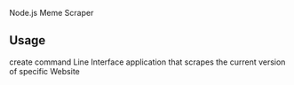 Node.js Meme Scraper

## Usage

create command Line Interface application that scrapes the current version of specific Website
